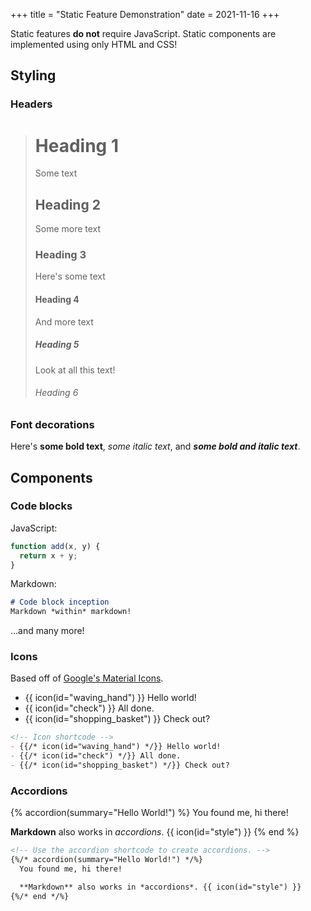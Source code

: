 +++
title = "Static Feature Demonstration"
date = 2021-11-16
+++

Static features **do not** require JavaScript. Static components are implemented using only HTML and CSS!
## Styling
### Headers
> # Heading 1
> Some text
> ## Heading 2
> Some more text
> ### Heading 3
> Here's some text
> #### Heading 4
> And more text
> ##### Heading 5
> Look at all this text!
> ###### Heading 6

### Font decorations
Here's **some bold text**, *some italic text*, and ***some bold and italic text***.

## Components

### Code blocks
JavaScript:
```javascript
function add(x, y) {
  return x + y;
}
```

Markdown:
```md
# Code block inception
Markdown *within* markdown!
```

...and many more!

### Icons
Based off of [Google's Material Icons](https://fonts.google.com/icons). 
- {{ icon(id="waving_hand") }} Hello world! 
- {{ icon(id="check") }} All done. 
- {{ icon(id="shopping_basket") }} Check out?

```md
<!-- Icon shortcode -->
- {{/* icon(id="waving_hand") */}} Hello world! 
- {{/* icon(id="check") */}} All done. 
- {{/* icon(id="shopping_basket") */}} Check out?
```

### Accordions
{% accordion(summary="Hello World!") %}
You found me, hi there!

**Markdown** also works in *accordions*. {{ icon(id="style") }}
{% end %}

```md
<!-- Use the accordion shortcode to create accordions. -->
{%/* accordion(summary="Hello World!") */%}
  You found me, hi there!

  **Markdown** also works in *accordions*. {{ icon(id="style") }}
{%/* end */%}
```